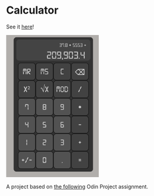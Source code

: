 # Calculator
See it [here](https://michael-f-portfolio.github.io/Calculator/)!

<img src="imgs/Calculator.png" width="250">


A project based on [the following](https://www.theodinproject.com/lessons/foundations-calculator#assignment) Odin Project assignment.
